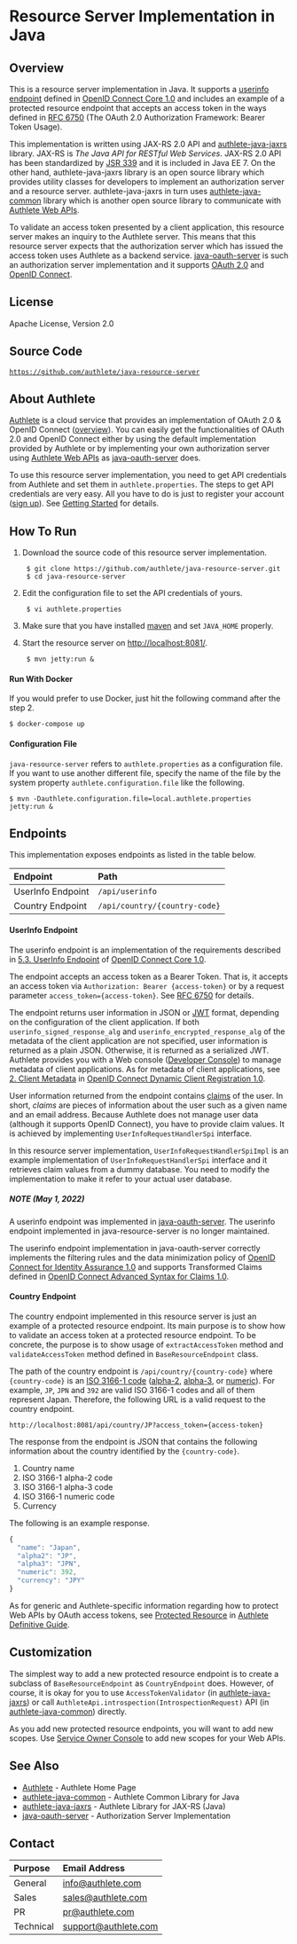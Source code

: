 Resource Server Implementation in Java
======================================

Overview
--------

This is a resource server implementation in Java. It supports a
[userinfo endpoint][1] defined in [OpenID Connect Core 1.0][2] and
includes an example of a protected resource endpoint that accepts
an access token in the ways defined in [RFC 6750][3] (The OAuth 2.0
Authorization Framework: Bearer Token Usage).

This implementation is written using JAX-RS 2.0 API and
[authlete-java-jaxrs][4] library. JAX-RS is _The Java API for RESTful
Web Services_. JAX-RS 2.0 API has been standardized by [JSR 339][5]
and it is included in Java EE 7. On the other hand,
authlete-java-jaxrs library is an open source library which provides
utility classes for developers to implement an authorization server
and a resource server. authlete-java-jaxrs in turn uses
[authlete-java-common][6] library which is another open source
library to communicate with [Authlete Web APIs][7].

To validate an access token presented by a client application, this
resource server makes an inquiry to the Authlete server. This means
that this resource server expects that the authorization server which
has issued the access token uses Authlete as a backend service.
[java-oauth-server][8] is such an authorization server implementation
and it supports [OAuth 2.0][9] and [OpenID Connect][10].


License
-------

  Apache License, Version 2.0


Source Code
-----------

  <code>https://github.com/authlete/java-resource-server</code>


About Authlete
--------------

[Authlete][11] is a cloud service that provides an implementation of OAuth 2.0
& OpenID Connect ([overview][12]). You can easily get the functionalities of
OAuth 2.0 and OpenID Connect either by using the default implementation
provided by Authlete or by implementing your own authorization server using
[Authlete Web APIs][7] as [java-oauth-server][8] does.

To use this resource server implementation, you need to get API credentials
from Authlete and set them in `authlete.properties`. The steps to get API
credentials are very easy. All you have to do is just to register your account
([sign up][13]). See [Getting Started][14] for details.


How To Run
----------

1. Download the source code of this resource server implementation.

        $ git clone https://github.com/authlete/java-resource-server.git
        $ cd java-resource-server

2. Edit the configuration file to set the API credentials of yours.

        $ vi authlete.properties

3. Make sure that you have installed [maven][29] and set `JAVA_HOME` properly.

4. Start the resource server on [http://localhost:8081/][15].

        $ mvn jetty:run &

#### Run With Docker

If you would prefer to use Docker, just hit the following command after the step 2.

    $ docker-compose up

#### Configuration File

`java-resource-server` refers to `authlete.properties` as a configuration file.
If you want to use another different file, specify the name of the file by
the system property `authlete.configuration.file` like the following.

    $ mvn -Dauthlete.configuration.file=local.authlete.properties jetty:run &


Endpoints
---------

This implementation exposes endpoints as listed in the table below.

| Endpoint          | Path                          |
|:------------------|:------------------------------|
| UserInfo Endpoint | `/api/userinfo`               |
| Country Endpoint  | `/api/country/{country-code}` |


#### UserInfo Endpoint

The userinfo endpoint is an implementation of the requirements described in
[5.3. UserInfo Endpoint][1] of [OpenID Connect Core 1.0][2].

The endpoint accepts an access token as a Bearer Token. That is, it accepts
an access token via `Authorization: Bearer {access-token}` or by a request
parameter `access_token={access-token}`. See [RFC 6750][20] for details.

The endpoint returns user information in JSON or [JWT][18] format, depending
on the configuration of the client application. If both
`userinfo_signed_response_alg` and `userinfo_encrypted_response_alg` of
the metadata of the client application are not specified, user information
is returned as a plain JSON. Otherwise, it is returned as a serialized JWT.
Authlete provides you with a Web console ([Developer Console][19]) to manage
metadata of client applications. As for metadata of client applications, see
[2. Client Metadata][21] in [OpenID Connect Dynamic Client Registration 1.0][22].

User information returned from the endpoint contains [claims][27] of the user.
In short, _claims_ are pieces of information about the user such as a given
name and an email address. Because Authlete does not manage user data (although
it supports OpenID Connect), you have to provide claim values. It is achieved
by implementing `UserInfoRequestHandlerSpi` interface.

In this resource server implementation, `UserInfoRequestHandlerSpiImpl` is
an example implementation of `UserInfoRequestHandlerSpi` interface and it
retrieves claim values from a dummy database. You need to modify the
implementation to make it refer to your actual user database.

##### NOTE (May 1, 2022)

A userinfo endpoint was implemented in [java-oauth-server][8]. The userinfo
endpoint implemented in java-resource-server is no longer maintained.

The userinfo endpoint implementation in java-oauth-server correctly implements
the filtering rules and the data minimization policy of
[OpenID Connect for Identity Assurance 1.0][IDA] and supports Transformed Claims
defined in [OpenID Connect Advanced Syntax for Claims 1.0][ASC].


#### Country Endpoint

The country endpoint implemented in this resource server is just an example
of a protected resource endpoint. Its main purpose is to show how to validate
an access token at a protected resource endpoint. To be concrete, the purpose
is to show usage of `extractAccessToken` method and `validateAccessToken`
method defined in `BaseResourceEndpoint` class.

The path of the country endpoint is `/api/country/{country-code}` where
`{country-code}` is an [ISO 3166-1 code][23] ([alpha-2][24], [alpha-3][25],
or [numeric][26]). For example, `JP`, `JPN` and `392` are valid ISO 3166-1
codes and all of them represent Japan. Therefore, the following URL is a
valid request to the country endpoint.

    http://localhost:8081/api/country/JP?access_token={access-token}

The response from the endpoint is JSON that contains the following information
about the country identified by the `{country-code}`.

  1. Country name
  2. ISO 3166-1 alpha-2 code
  3. ISO 3166-1 alpha-3 code
  4. ISO 3166-1 numeric code
  5. Currency

The following is an example response.

```javascript
{
  "name": "Japan",
  "alpha2": "JP",
  "alpha3": "JPN",
  "numeric": 392,
  "currency": "JPY"
}
```

As for generic and Authlete-specific information regarding how to protect
Web APIs by OAuth access tokens, see [Protected Resource][16] in
[Authlete Definitive Guide][17].


Customization
-------------

The simplest way to add a new protected resource endpoint is to create a
subclass of `BaseResourceEndpoint` as `CountryEndpoint` does. However,
of course, it is okay for you to use `AccessTokenValidator` (in
[authlete-java-jaxrs][4]) or call
`AuthleteApi.introspection(IntrospectionRequest)` API (in
[authlete-java-common][6]) directly.

As you add new protected resource endpoints, you will want to add new scopes.
Use [Service Owner Console][28] to add new scopes for your Web APIs.


See Also
--------

- [Authlete][11] - Authlete Home Page
- [authlete-java-common][6] - Authlete Common Library for Java
- [authlete-java-jaxrs][4] - Authlete Library for JAX-RS (Java)
- [java-oauth-server][8] - Authorization Server Implementation


Contact
-------

| Purpose   | Email Address        |
|:----------|:---------------------|
| General   | info@authlete.com    |
| Sales     | sales@authlete.com   |
| PR        | pr@authlete.com      |
| Technical | support@authlete.com |


[1]: https://openid.net/specs/openid-connect-core-1_0.html#UserInfo
[2]: https://openid.net/specs/openid-connect-core-1_0.html
[3]: https://tools.ietf.org/html/rfc6750
[4]: https://github.com/authlete/authlete-java-jaxrs
[5]: https://jcp.org/en/jsr/detail?id=339
[6]: https://github.com/authlete/authlete-java-common
[7]: https://docs.authlete.com/
[8]: https://github.com/authlete/java-oauth-server
[9]: https://tools.ietf.org/html/rfc6749
[10]: https://openid.net/connect/
[11]: https://www.authlete.com/
[12]: https://www.authlete.com/developers/overview/
[13]: https://so.authlete.com/accounts/signup
[14]: https://www.authlete.com/developers/getting_started/
[15]: http://localhost:8081/
[16]: https://www.authlete.com/developers/definitive_guide/protected_resource/
[17]: https://www.authlete.com/developers/definitive_guide/
[18]: https://tools.ietf.org/html/rfc7519
[19]: https://www.authlete.com/developers/cd_console/
[20]: https://tools.ietf.org/html/rfc6750
[21]: https://openid.net/specs/openid-connect-registration-1_0.html#ClientMetadata
[22]: https://openid.net/specs/openid-connect-registration-1_0.html
[23]: https://en.wikipedia.org/wiki/ISO_3166-1
[24]: https://en.wikipedia.org/wiki/ISO_3166-1_alpha-2
[25]: https://en.wikipedia.org/wiki/ISO_3166-1_alpha-3
[26]: https://en.wikipedia.org/wiki/ISO_3166-1_numeric
[27]: https://openid.net/specs/openid-connect-core-1_0.html#Claims
[28]: https://www.authlete.com/developers/so_console/
[29]: https://maven.apache.org/
[IDA]: https://openid.net/specs/openid-connect-4-identity-assurance-1_0.html
[ASC]: https://bitbucket.org/openid/ekyc-ida/src/master/openid-advanced-syntax-for-claims.md

